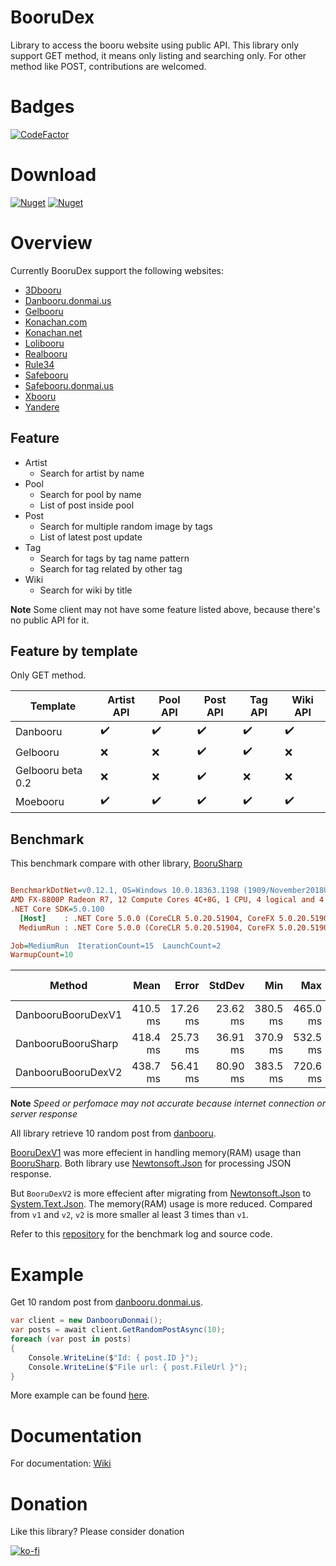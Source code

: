 # BooruDex

Library to access the booru website using public API. 
This library only support GET method, it means only listing and searching only. 
For other method like POST, contributions are welcomed.

# Badges

[![CodeFactor](https://www.codefactor.io/repository/github/shiroechi/boorudex/badge)](https://www.codefactor.io/repository/github/shiroechi/boorudex)

# Download

[![Nuget](https://img.shields.io/nuget/v/BooruDex?label=BooruDex)](https://www.nuget.org/packages/BooruDex)
[![Nuget](https://img.shields.io/nuget/v/Litdex.Security.RNG?label=Litdex.Security.RNG)](https://www.nuget.org/packages/Litdex.Security.RNG)

# Overview 

Currently BooruDex support the following websites:
- [3Dbooru](http://behoimi.org/)
- [Danbooru.donmai.us](https://danbooru.donmai.us/)
- [Gelbooru](http://gelbooru.com/)
- [Konachan.com](http://konachan.com/)
- [Konachan.net](http://konachan.net/)
- [Lolibooru](http://lolibooru.moe/)
- [Realbooru](http://realbooru.com/)
- [Rule34](https://rule34.xxx/)
- [Safebooru](https://safebooru.org/)
- [Safebooru.donmai.us](http://safebooru.donmai.us/)
- [Xbooru](https://xbooru.com/)
- [Yandere](https://yande.re/)

## Feature 
- Artist
  - Search for artist by name
- Pool
  - Search for pool by name 
  - List of post inside pool
- Post
  - Search for multiple random image by tags
  - List of latest post update
- Tag
  - Search for tags by tag name pattern
  - Search for tag related by other tag
- Wiki
  - Search for wiki by title

**Note**
Some client may not have some feature listed above, because there's no public API for it.

## Feature by template

Only GET method.

| Template | Artist API | Pool API | Post API | Tag API | Wiki API |
| --- | --- | --- | --- | --- | --- |
| Danbooru | ✔️ | ✔️ | ✔️ | ✔️ | ✔️ |
| Gelbooru | ❌ | ❌ | ✔️ | ✔️ | ❌ |
| Gelbooru beta 0.2 | ❌ | ❌ | ✔️ | ❌ | ❌ |
| Moebooru | ✔️ | ✔️ | ✔️ | ✔️ | ✔️ |

## Benchmark

This benchmark compare with other library, [BooruSharp](https://github.com/Xwilarg/BooruSharp)

``` ini

BenchmarkDotNet=v0.12.1, OS=Windows 10.0.18363.1198 (1909/November2018Update/19H2)
AMD FX-8800P Radeon R7, 12 Compute Cores 4C+8G, 1 CPU, 4 logical and 4 physical cores
.NET Core SDK=5.0.100
  [Host]    : .NET Core 5.0.0 (CoreCLR 5.0.20.51904, CoreFX 5.0.20.51904), X64 RyuJIT
  MediumRun : .NET Core 5.0.0 (CoreCLR 5.0.20.51904, CoreFX 5.0.20.51904), X64 RyuJIT

Job=MediumRun  IterationCount=15  LaunchCount=2  
WarmupCount=10  

```
|             Method |     Mean |    Error |   StdDev |      Min |      Max | Rank | Gen 0 | Gen 1 | Gen 2 | Allocated |
|------------------- |---------:|---------:|---------:|---------:|---------:|-----:|------:|------:|------:|----------:|
| DanbooruBooruDexV1 | 410.5 ms | 17.26 ms | 23.62 ms | 380.5 ms | 465.0 ms |    1 |     - |     - |     - |  253.5 KB |
| DanbooruBooruSharp | 418.4 ms | 25.73 ms | 36.91 ms | 370.9 ms | 532.5 ms |    1 |     - |     - |     - | 344.31 KB |
| DanbooruBooruDexV2 | 438.7 ms | 56.41 ms | 80.90 ms | 383.5 ms | 720.6 ms |    1 |     - |     - |     - |  68.76 KB |

**Note**
*Speed or perfomace may not accurate because internet connection or server response*

All library retrieve 10 random post from [danbooru](https://danbooru.donmai.us/).

[BooruDexV1](https://www.nuget.org/packages/BooruDex/1.0.0) was more effecient in handling memory(RAM) usage than [BooruSharp](https://github.com/Xwilarg/BooruSharp). 
Both library use [Newtonsoft.Json](https://github.com/JamesNK/Newtonsoft.Json) for processing JSON response.

But `BooruDexV2` is more effecient after migrating from [Newtonsoft.Json](https://github.com/JamesNK/Newtonsoft.Json) to [System.Text.Json](https://www.nuget.org/packages/System.Text.Json). The memory(RAM) usage is more reduced. Compared from `v1` and `v2`, `v2` is more smaller al least 3 times than `v1`.

Refer to this [repository](https://github.com/Shiroechi/BooruDex.Test) for the benchmark log and source code.

# Example

Get 10 random post from [danbooru.donmai.us](https://danbooru.donmai.us/).

```C#
var client = new DanbooruDonmai();
var posts = await client.GetRandomPostAsync(10);
foreach (var post in posts)
{
    Console.WriteLine($"Id: { post.ID }");
    Console.WriteLine($"File url: { post.FileUrl }");
}
```

More example can be found [here](https://github.com/Shiroechi/BooruDex/wiki/Example).

# Documentation

For documentation: [Wiki](https://github.com/Shiroechi/BooruDex/wiki)

# Donation

Like this library? Please consider donation

[![ko-fi](https://www.ko-fi.com/img/githubbutton_sm.svg)](https://ko-fi.com/X8X81SP2L)
